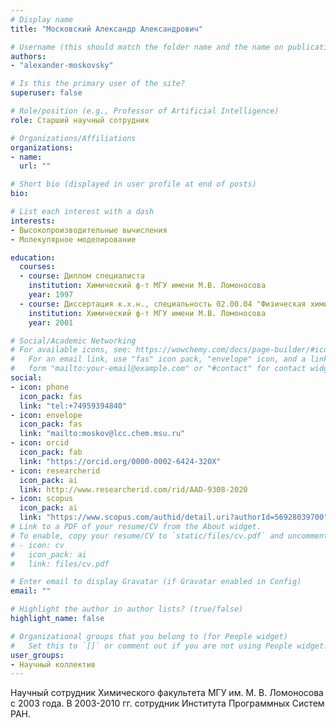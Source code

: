 ```yaml
---
# Display name
title: "Московский Александр Александрович"

# Username (this should match the folder name and the name on publications)
authors:
- "alexander-moskovsky"

# Is this the primary user of the site?
superuser: false

# Role/position (e.g., Professor of Artificial Intelligence)
role: Старший научный сотрудник

# Organizations/Affiliations
organizations:
- name: 
  url: ""

# Short bio (displayed in user profile at end of posts)
bio: 

# List each interest with a dash
interests:
- Высокопроизводительные вычисления
- Молекулярное моделирование

education:
  courses:
  - course: Диплом специалиста
    institution: Химический ф-т МГУ имени М.В. Ломоносова
    year: 1997
  - course: Диссертация к.х.н., специальность 02.00.04 "Физическая химия"
    institution: Химический ф-т МГУ имени М.В. Ломоносова
    year: 2001

# Social/Academic Networking
# For available icons, see: https://wowchemy.com/docs/page-builder/#icons
#   For an email link, use "fas" icon pack, "envelope" icon, and a link in the
#   form "mailto:your-email@example.com" or "#contact" for contact widget.
social:
- icon: phone
  icon_pack: fas
  link: "tel:+74959394840"
- icon: envelope
  icon_pack: fas
  link: "mailto:moskov@lcc.chem.msu.ru"
- icon: orcid
  icon_pack: fab
  link: "https://orcid.org/0000-0002-6424-320X"
- icon: researcherid
  icon_pack: ai
  link: http://www.researcherid.com/rid/AAD-9308-2020
- icon: scopus
  icon_pack: ai
  link: "https://www.scopus.com/authid/detail.uri?authorId=56928039700"
# Link to a PDF of your resume/CV from the About widget.
# To enable, copy your resume/CV to `static/files/cv.pdf` and uncomment the lines below.
# - icon: cv
#   icon_pack: ai
#   link: files/cv.pdf

# Enter email to display Gravatar (if Gravatar enabled in Config)
email: ""

# Highlight the author in author lists? (true/false)
highlight_name: false

# Organizational groups that you belong to (for People widget)
#   Set this to `[]` or comment out if you are not using People widget.
user_groups:
- Научный коллектив
---
```

Научный сотрудник Химического факультета МГУ им. М. В. Ломоносова с 2003 года. В 2003-2010 гг. сотрудник Института Программных Систем РАН.